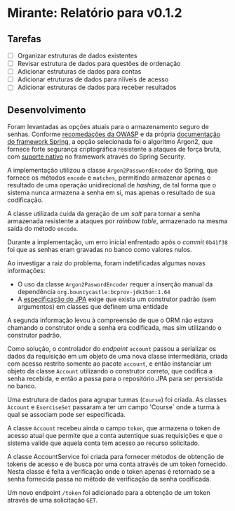 # Mirante: Relatório para v0.1.2

## Tarefas
- [ ] Organizar estruturas de dados existentes
- [ ] Revisar estrutura de dados para questões de ordenação
- [ ] Adicionar estruturas de dados para contas
- [ ] Adicionar etruturas de dados para nĩíveis de acesso
- [ ] Adicionar estruturas de dados para receber resultados

## Desenvolvimento

Foram levantadas as opções atuais para o armazenamento seguro de senhas. Conforme [recomedações da OWASP][#1] e da própria [documentação do framework Spring][#2], a opção selecionada foi o algoritmo Argon2, que fornece forte segurança criptográfica resistente a ataques de força bruta, com [suporte nativo][#3] no framework através do Spring Security.

A implementação utilizou a classe `Argon2PasswordEncoder` do Spring, que fornece os métodos `encode` e `matches`, permitindo armazenar apenas o resultado de uma operação unidirecional de _hashing_, de tal forma que o sistema nunca armazena a senha em si, mas apenas o resultado de sua codificação.

A classe utilizada cuida da geração de um _salt_ para tornar a senha armazenada resistente a ataques por _rainbow table_, armazenado na mesma saída do método `encode`.

Durante a implementação, um erro inicial enfrentado após o _commit_ `0b41f38` foi que as senhas eram gravadas no banco como valores nulos.

Ao investigar a raiz do problema, foram indetificadas algumas novas informações:

- O uso da classe `Argon2PaswordEncoder` requer a inserção manual da dependência `org.bouncycastle:bcprov-jdk15on:1.64`
- A [especificação do JPA][#4] exige que exista um construtor padrão (sem argumentos) em classes que definem uma entidade

A segunda informação levou à compreensão de que o ORM não estava chamando o construtor onde a senha era codificada, mas sim utilizando o construtor padrão.

Como solução, o controlador do _endpoint_ `account` passou a serializar os dados da requisição em um objeto de uma nova classe intermediária, criada com acesso restrito somente ao pacote `account`, e então instanciar um objeto da classe `Account` utilizando o construtor correto, que codifica a senha recebida, e então a passa para o repositório JPA para ser persistida no banco.

Uma estrutura de dados para agrupar turmas (`Course`) foi criada. As classes `Account` e `ExerciseSet` passaram a ter um campo 'Course` onde a turma à qual se associam pode ser especificada.

A classe `Account` recebeu ainda o campo `token`, que armazena o token de acesso atual que permite que a conta autentique suas requisições e que o sistema valide que aquela conta tem acesso ao recurso solicitado.

A classe AccountService foi criada para fornecer métodos de obtenção de tokens de acesso e de busca por uma conta através de um token fornecido. Nesta classe é feita a verificação onde o token apenas é retornado se a senha fornecida passa no método de verificação da senha codificada.

Um novo endpoint `/token` foi adicionado para a obtenção de um token através de uma solicitação `GET`.

[#1]: https://cheatsheetseries.owasp.org/cheatsheets/Password_Storage_Cheat_Sheet.html
[#2]: https://docs.spring.io/spring-security/reference/features/authentication/password-storage.html#authentication-password-storage-argon2
[#3]: https://docs.spring.io/spring-security/site/docs/6.2.1/api/org/springframework/security/crypto/argon2/Argon2PasswordEncoder.html#encode(java.lang.CharSequence)
[#4]: https://openjpa.apache.org/builds/1.2.3/apache-openjpa/docs/jpa_overview_pc.html#:~:text=The%20JPA%20specification%20requires%20that,include%20a%20no%2Darg%20constructor.
